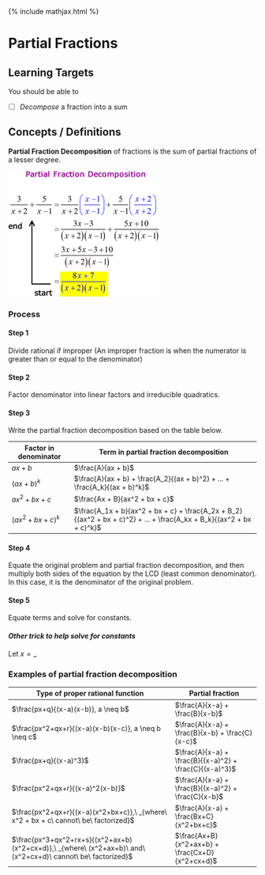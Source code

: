 {% include mathjax.html %}

# Partial Fractions

## Learning Targets

You should be able to
- [ ] *Decompose* a fraction into a sum

## Concepts / Definitions

**Partial Fraction Decomposition** of fractions is the sum of partial fractions of a lesser degree.

![Partial Fraction Decomposition](../assets/precalculus/partial_fractions_1.gif)

### Process

#### Step 1
Divide rational if improper (An improper fraction is when the numerator is greater than or equal to the denominator)

#### Step 2
Factor denominator into linear factors and irreducible quadratics.

#### Step 3
Write the partial fraction decomposition based on the table below.

Factor in denominator | Term in partial fraction decomposition
---|---
$ax + b$ | $\frac{A}{ax + b}$
$(ax + b)^k$ | $\frac{A}{ax + b} + \frac{A_2}{(ax + b)^2} + ... + \frac{A_k}{(ax + b)^k}$
$ax^2 + bx + c$ | $\frac{Ax + B}{ax^2 + bx + c}$
$(ax^2 + bx + c)^k$ | $\frac{A_1x + b}{ax^2 + bx + c} + \frac{A_2x + B_2}{(ax^2 + bx + c)^2} + ... + \frac{A_kx + B_k}{(ax^2 + bx + c)^k}$

#### Step 4
Equate the original problem and partial fraction decomposition, and then multiply both sides of the equation by the LCD (least common denominator). In this case, it is the denominator of the original problem.

#### Step 5
Equate terms and solve for constants.

#### *Other trick to help solve for constants*
Let $x = \_$

### Examples of partial fraction decomposition

Type of proper rational function | Partial fraction
---|---
$\frac{px+q}{(x-a)(x-b)}, a \neq b$ | $\frac{A}{x-a} + \frac{B}{x-b}$
$\frac{px^2+qx+r}{(x-a)(x-b)(x-c)}, a \neq b \neq c$ | $\frac{A}{x-a} + \frac{B}{x-b} + \frac{C}{x-c}$
$\frac{px+q}{(x-a)^3}$ | $\frac{A}{x-a} + \frac{B}{(x-a)^2} + \frac{C}{(x-a)^3}$
$\frac{px^2+qx+r}{(x-a)^2(x-b)}$ | $\frac{A}{x-a} + \frac{B}{(x-a)^2} + \frac{C}{x-b}$
$\frac{px^2+qx+r}{(x-a)(x^2+bx+c)},\ _{where\ x^2 + bx + c\ cannot\ be\ factorized}$ | $\frac{A}{x-a} + \frac{Bx+C}{x^2+bx+c}$
$\frac{px^3+qx^2+rx+s}{(x^2+ax+b)(x^2+cx+d)},\ _{where\ (x^2+ax+b)\ and\ (x^2+cx+d)\ cannot\ be\ factorized}$ | $\frac{Ax+B}{x^2+ax+b} + \frac{Cx+D}{x^2+cx+d}$

